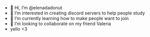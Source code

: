 - 👋 Hi, I’m @elenadadonut
- 👀 I’m interested in creating discord servers to help people study
- 🌱 I’m currently learning how to make people want to join
- 💞️ I’m looking to collaborate on my friend Valeria
- yello <3

<!---
elenadadonut/elenadadonut is a ✨ special ✨ repository because its `README.md` (this file) appears on your GitHub profile.
You can click the Preview link to take a look at your changes.
--->
